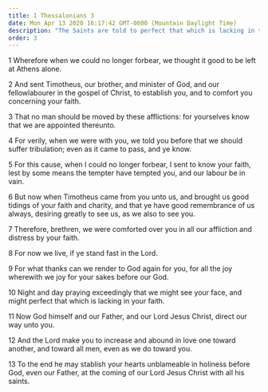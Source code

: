 ```yaml
---
title: 1 Thessalonians 3
date: Mon Apr 13 2020 16:17:42 GMT-0600 (Mountain Daylight Time)
description: "The Saints are told to perfect that which is lacking in their faith."
order: 3
---
```


1 Wherefore when we could no longer forbear, we thought it good to be left at Athens alone.

2 And sent Timotheus, our brother, and minister of God, and our fellowlabourer in the gospel of Christ, to establish you, and to comfort you concerning your faith.

3 That no man should be moved by these afflictions: for yourselves know that we are appointed thereunto.

4 For verily, when we were with you, we told you before that we should suffer tribulation; even as it came to pass, and ye know.

5 For this cause, when I could no longer forbear, I sent to know your faith, lest by some means the tempter have tempted you, and our labour be in vain.

6 But now when Timotheus came from you unto us, and brought us good tidings of your faith and charity, and that ye have good remembrance of us always, desiring greatly to see us, as we also to see you.

7 Therefore, brethren, we were comforted over you in all our affliction and distress by your faith.

8 For now we live, if ye stand fast in the Lord.

9 For what thanks can we render to God again for you, for all the joy wherewith we joy for your sakes before our God.

10 Night and day praying exceedingly that we might see your face, and might perfect that which is lacking in your faith.

11 Now God himself and our Father, and our Lord Jesus Christ, direct our way unto you.

12 And the Lord make you to increase and abound in love one toward another, and toward all men, even as we do toward you.

13 To the end he may stablish your hearts unblameable in holiness before God, even our Father, at the coming of our Lord Jesus Christ with all his saints.
